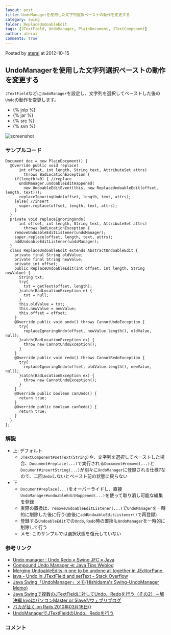 ```yaml
---
layout: post
title: UndoManagerを使用した文字列選択ペーストの動作を変更する
category: swing
folder: ReplaceUndoableEdit
tags: [JTextField, UndoManager, PlainDocument, JTextComponent]
author: aterai
comments: true
---
```


Posted by [aterai](http://terai.xrea.jp/aterai.html) at 2012-10-15

## UndoManagerを使用した文字列選択ペーストの動作を変更する
`JTextField`などに`UndoManager`を設定し、文字列を選択してペーストした後の`Undo`の動作を変更します。

- {% jnlp %}
- {% jar %}
- {% src %}
- {% svn %}

<!-- dummy comment line for breaking list -->

![screenshot](https://lh5.googleusercontent.com/-GEc9R-QZvos/UKt2czK61tI/AAAAAAAABXk/vqH8TKxkqCM/s800/ReplaceUndoableEdit.png)

### サンプルコード
<pre class="prettyprint"><code>Document doc = new PlainDocument() {
  @Override public void replace(
      int offset, int length, String text, AttributeSet attrs)
        throws BadLocationException {
    if(length!=0) { //replace
      undoManager.undoableEditHappened(
        new UndoableEditEvent(this, new ReplaceUndoableEdit(offset, length, text)));
      replaceIgnoringUndo(offset, length, text, attrs);
    }else{ //insert
      super.replace(offset, length, text, attrs);
    }
  }
  private void replaceIgnoringUndo(
      int offset, int length, String text, AttributeSet attrs)
        throws BadLocationException {
    removeUndoableEditListener(undoManager);
    super.replace(offset, length, text, attrs);
    addUndoableEditListener(undoManager);
  }
  class ReplaceUndoableEdit extends AbstractUndoableEdit {
    private final String oldValue;
    private final String newValue;
    private int offset;
    public ReplaceUndoableEdit(int offset, int length, String newValue) {
      String txt;
      try{
        txt = getText(offset, length);
      }catch(BadLocationException e) {
        txt = null;
      }
      this.oldValue = txt;
      this.newValue = newValue;
      this.offset = offset;
    }
    @Override public void undo() throws CannotUndoException {
      try{
        replaceIgnoringUndo(offset, newValue.length(), oldValue, null);
      }catch(BadLocationException ex) {
        throw new CannotUndoException();
      }
    }
    @Override public void redo() throws CannotRedoException {
      try{
        replaceIgnoringUndo(offset, oldValue.length(), newValue, null);
      }catch(BadLocationException ex) {
        throw new CannotUndoException();
      }
    }
    @Override public boolean canUndo() {
      return true;
    }
    @Override public boolean canRedo() {
      return true;
    }
  }
};
</code></pre>

### 解説
- 上: デフォルト
    - `JTextComponent#setText(String)`や、文字列を選択してペーストした場合、`Document#replace(...)`で実行される`Document#remove(...)`と`Document#insertString(...)`が別々に`UndoManager`に登録される仕様?なので、二回`Undo`しないとペースト前の状態に戻らない
- 下
    - `Document#replace(...)`をオーバーライドし、直接`UndoManager#undoableEditHappened(...)`を使って取り消し可能な編集を登録
    - 実際の置換は、`removeUndoableEditListener(...)`で`UndoManager`を一時的に削除した後に行う(直後に`addUndoableEditListener()`で再登録)
    - 登録する`UndoableEdit`での`Undo`, `Redo`時の置換も`UndoManager`を一時的に削除して行う
    - メモ: このサンプルでは選択状態を復元していない

<!-- dummy comment line for breaking list -->

### 参考リンク
- [Undo manager : Undo Redo « Swing JFC « Java](http://www.java2s.com/Code/Java/Swing-JFC/Undomanager.htm)
- [Compound Undo Manager ≪ Java Tips Weblog](http://tips4java.wordpress.com/2008/10/27/compound-undo-manager/)
- [Merging UndoableEdits in one to be undone all together in JEditorPane.](http://java-sl.com/tip_merge_undo_edits.html)
- [java - Undo in JTextField and setText - Stack Overflow](http://stackoverflow.com/questions/12844520/undo-in-jtextfield-and-settext)
- [Java Swing「UndoManager」メモ(Hishidama's Swing-UndoManager Memo)](http://www.ne.jp/asahi/hishidama/home/tech/java/swing/UndoManager.html)
- [Java Swingで複数のJTextFieldに対してUndo、Redoを行う（その2）－解決編 kyoはパソコンMaster or Slave?/ウェブリブログ](http://kyopc.at.webry.info/201007/article_1.html)
- [バカが征く on Rails 2010年03月16日()](http://bakagaiku.hsbt.org/entry/20100316)
- [UndoManagerでJTextFieldのUndo、Redoを行う](http://terai.xrea.jp/Swing/UndoManager.html)

<!-- dummy comment line for breaking list -->

### コメント
